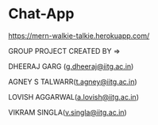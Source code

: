 # Chat-App
https://mern-walkie-talkie.herokuapp.com/

GROUP PROJECT CREATED BY =>


DHEERAJ GARG (g.dheeraj@iitg.ac.in)

AGNEY S TALWARR(t.agney@iitg.ac.in)

LOVISH AGGARWAL(a.lovish@iitg.ac.in)

VIKRAM SINGLA(v.singla@iitg.ac.in)
